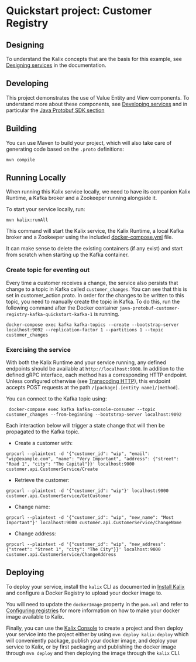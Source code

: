 # Quickstart project: Customer Registry

## Designing

To understand the Kalix concepts that are the basis for this example, see [Designing services](https://docs.kalix.io/developing/development-process-proto.html) in the documentation.

## Developing

This project demonstrates the use of Value Entity and View components.
To understand more about these components, see [Developing services](https://docs.kalix.io/services/)
and in particular the [Java Protobuf SDK section](https://docs.kalix.io/java-protobuf/)

## Building

You can use Maven to build your project, which will also take care of
generating code based on the `.proto` definitions:

```shell
mvn compile
```

## Running Locally

When running this Kalix service locally, we need to have its companion Kalix Runtime, a Kafka broker and a Zookeeper running alongside it.

To start your service locally, run:

```shell
mvn kalix:runAll
```

This command will start the Kalix service, the Kalix Runtime, a local Kafka broker and a Zookeeper using the included [docker-compose.yml](./docker-compose.yml) file.

It can make sense to delete the existing containers (if any exist) and start from scratch when starting up the Kafka container.

### Create topic for eventing out

Every time a customer receives a change, the service also persists that change to a topic in Kafka called `customer_changes`. You can see that this is set in customer_action.proto. In order for the changes to be written to this topic, you need to manually create the topic in Kafka. To do this, run the following command after the Docker container `java-protobuf-customer-registry-kafka-quickstart-kafka-1` is running.

```shell
docker-compose exec kafka kafka-topics --create --bootstrap-server localhost:9092 --replication-factor 1 --partitions 1 --topic customer_changes
```

### Exercising the service

With both the Kalix Runtime and your service running, any defined endpoints should be available at `http://localhost:9000`. In addition to the defined gRPC interface, each method has a corresponding HTTP endpoint. Unless configured otherwise (see [Transcoding HTTP](https://docs.kalix.io/java-protobuf/writing-grpc-descriptors-protobuf.html#_transcoding_http)), this endpoint accepts POST requests at the path `/[package].[entity name]/[method]`.

You can connect to the Kafka topic using:

```shell
 docker-compose exec kafka kafka-console-consumer --topic customer_changes --from-beginning --bootstrap-server localhost:9092
```

Each interaction below will trigger a state change that will then be propagated to the Kafka topic.

* Create a customer with:

```shell
grpcurl --plaintext -d '{"customer_id": "wip", "email": "wip@example.com", "name": "Very Important", "address": {"street": "Road 1", "city": "The Capital"}}' localhost:9000  customer.api.CustomerService/Create
```

* Retrieve the customer:

```shell
grpcurl --plaintext -d '{"customer_id": "wip"}' localhost:9000  customer.api.CustomerService/GetCustomer
```

* Change name:

```shell
grpcurl --plaintext -d '{"customer_id": "wip", "new_name": "Most Important"}' localhost:9000 customer.api.CustomerService/ChangeName
```

* Change address:

```shell
grpcurl --plaintext -d '{"customer_id": "wip", "new_address": {"street": "Street 1", "city": "The City"}}' localhost:9000 customer.api.CustomerService/ChangeAddress
```

## Deploying

To deploy your service, install the `kalix` CLI as documented in
[Install Kalix](https://docs.kalix.io/kalix/install-kalix.html)
and configure a Docker Registry to upload your docker image to.

You will need to update the `dockerImage` property in the `pom.xml` and refer to
[Configuring registries](https://docs.kalix.io/projects/container-registries.html)
for more information on how to make your docker image available to Kalix.

Finally, you can use the [Kalix Console](https://console.kalix.io)
to create a project and then deploy your service into the project either by using `mvn deploy kalix:deploy` which
will conveniently package, publish your docker image, and deploy your service to Kalix, or by first packaging and
publishing the docker image through `mvn deploy` and then deploying the image
through the `kalix` CLI.
